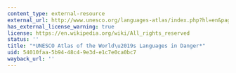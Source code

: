 ```yaml
---
content_type: external-resource
external_url: http://www.unesco.org/languages-atlas/index.php?hl=en&page=statistics
has_external_license_warning: true
license: https://en.wikipedia.org/wiki/All_rights_reserved
status: ''
title: "*UNESCO Atlas of the World\u2019s Languages in Danger*"
uid: 54010faa-5b94-48c4-9e3d-e1c7e0ca0bc7
wayback_url: ''
---
```

